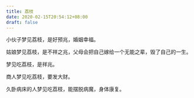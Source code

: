 ```yaml
---
title: 荔枝
date: 2020-02-15T20:54:12+08:00
draft: false
---
```


小伙子梦见荔枝，是好预兆，婚姻幸福。


姑娘梦见荔枝，是不祥之兆，父母会把自己嫁给一个无能之辈，毁了自己的一生。


梦见吃荔枝，是祥兆。


商人梦见吃荔枝，要发大财。


久卧病床的人梦见吃荔枝，能摆脱病魔，身体康复。
